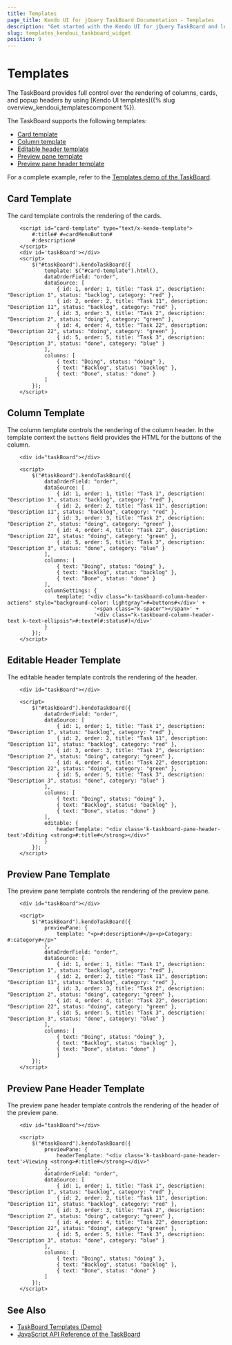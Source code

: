 ```yaml
---
title: Templates
page_title: Kendo UI for jQuery TaskBoard Documentation - Templates
description: "Get started with the Kendo UI for jQuery TaskBoard and learn how to customize its templates."
slug: templates_kendoui_taskboard_widget
position: 9
---
```


# Templates

The TaskBoard provides full control over the rendering of columns, cards, and popup headers by using [Kendo UI templates]({% slug overview_kendoui_templatescomponent %}).

The TaskBoard supports the following templates:

* [Card template](#card-template)
* [Column template](#column-template)
* [Editable header template](#editable-header-template)
* [Preview pane template](#preview-pane-template)
* [Preview pane header template](#preview-pane-header-template)

For a complete example, refer to the [Templates demo of the TaskBoard](https://demos.telerik.com/kendo-ui/taskboard/templates).

## Card Template

The card template controls the rendering of the cards.

```dojo
    <script id="card-template" type="text/x-kendo-template">
        #:title# #=cardMenuButton#
        #:description#  
    </script> 
    <div id='taskBoard'></div>
    <script> 
        $("#taskBoard").kendoTaskBoard({ 
            template: $("#card-template").html(), 
            dataOrderField: "order", 
            dataSource: [ 
                { id: 1, order: 1, title: "Task 1", description: "Description 1", status: "backlog", category: "red" }, 
                { id: 2, order: 2, title: "Task 11", description: "Description 11", status: "backlog", category: "red" }, 
                { id: 3, order: 3, title: "Task 2", description: "Description 2", status: "doing", category: "green" }, 
                { id: 4, order: 4, title: "Task 22", description: "Description 22", status: "doing", category: "green" }, 
                { id: 5, order: 5, title: "Task 3", description: "Description 3", status: "done", category: "blue" }
            ], 
            columns: [ 
                { text: "Doing", status: "doing" }, 
                { text: "Backlog", status: "backlog" }, 
                { text: "Done", status: "done" } 
            ] 
        }); 
    </script>
```

## Column Template

The column template controls the rendering of the column header. In the template context the `buttons` field provides the HTML for the buttons of the column.

```dojo
    <div id="taskBoard"></div>

    <script>
        $("#taskBoard").kendoTaskBoard({
            dataOrderField: "order",
            dataSource: [
                { id: 1, order: 1, title: "Task 1", description: "Description 1", status: "backlog", category: "red" },
                { id: 2, order: 2, title: "Task 11", description: "Description 11", status: "backlog", category: "red" },
                { id: 3, order: 3, title: "Task 2", description: "Description 2", status: "doing", category: "green" },
                { id: 4, order: 4, title: "Task 22", description: "Description 22", status: "doing", category: "green" },
                { id: 5, order: 5, title: "Task 3", description: "Description 3", status: "done", category: "blue" }
            ],
            columns: [
                { text: "Doing", status: "doing" },
                { text: "Backlog", status: "backlog" },
                { text: "Done", status: "done" }
            ],
            columnSettings: {
                template: '<div class="k-taskboard-column-header-actions" style="background-color: lightgray">#=buttons#</div>' + 
                            '<span class="k-spacer"></span>' + 
                            '<div class="k-taskboard-column-header-text k-text-ellipsis">#:text#(#:status#)</div>'
            }
        });
    </script>
```

## Editable Header Template

The editable header template controls the rendering of the header.

```dojo
    <div id="taskBoard"></div>

    <script>
        $("#taskBoard").kendoTaskBoard({
            dataOrderField: "order",
            dataSource: [
                { id: 1, order: 1, title: "Task 1", description: "Description 1", status: "backlog", category: "red" },
                { id: 2, order: 2, title: "Task 11", description: "Description 11", status: "backlog", category: "red" },
                { id: 3, order: 3, title: "Task 2", description: "Description 2", status: "doing", category: "green" },
                { id: 4, order: 4, title: "Task 22", description: "Description 22", status: "doing", category: "green" },
                { id: 5, order: 5, title: "Task 3", description: "Description 3", status: "done", category: "blue" }
            ],
            columns: [
                { text: "Doing", status: "doing" },
                { text: "Backlog", status: "backlog" },
                { text: "Done", status: "done" }
            ],
            editable: {
                headerTemplate: "<div class='k-taskboard-pane-header-text'>Editing <strong>#:title#</strong></div>"
            }
        });
    </script>
```

## Preview Pane Template

The preview pane template controls the rendering of the preview pane.

```dojo
    <div id="taskBoard"></div>

    <script>
        $("#taskBoard").kendoTaskBoard({
            previewPane: {
                template: "<p>#:description#</p><p>Category: #:category#</p>"
            },
            dataOrderField: "order",
            dataSource: [
                { id: 1, order: 1, title: "Task 1", description: "Description 1", status: "backlog", category: "red" },
                { id: 2, order: 2, title: "Task 11", description: "Description 11", status: "backlog", category: "red" },
                { id: 3, order: 3, title: "Task 2", description: "Description 2", status: "doing", category: "green" },
                { id: 4, order: 4, title: "Task 22", description: "Description 22", status: "doing", category: "green" },
                { id: 5, order: 5, title: "Task 3", description: "Description 3", status: "done", category: "blue" }
            ],
            columns: [
                { text: "Doing", status: "doing" },
                { text: "Backlog", status: "backlog" },
                { text: "Done", status: "done" }
                ]
        });
    </script>
```

## Preview Pane Header Template

The preview pane header template controls the rendering of the header of the preview pane.

```dojo
    <div id="taskBoard"></div>

    <script>
        $("#taskBoard").kendoTaskBoard({
            previewPane: {
                headerTemplate: "<div class='k-taskboard-pane-header-text'>Viewing <strong>#:title#</strong></div>"
            },
            dataOrderField: "order",
            dataSource: [
                { id: 1, order: 1, title: "Task 1", description: "Description 1", status: "backlog", category: "red" },
                { id: 2, order: 2, title: "Task 11", description: "Description 11", status: "backlog", category: "red" },
                { id: 3, order: 3, title: "Task 2", description: "Description 2", status: "doing", category: "green" },
                { id: 4, order: 4, title: "Task 22", description: "Description 22", status: "doing", category: "green" },
                { id: 5, order: 5, title: "Task 3", description: "Description 3", status: "done", category: "blue" }
            ],
            columns: [
                { text: "Doing", status: "doing" },
                { text: "Backlog", status: "backlog" },
                { text: "Done", status: "done" }
            ]
        });
    </script>
```

## See Also

* [TaskBoard Templates (Demo)](https://demos.telerik.com/kendo-ui/taskboard/templates)
* [JavaScript API Reference of the TaskBoard](/api/javascript/ui/taskboard)
